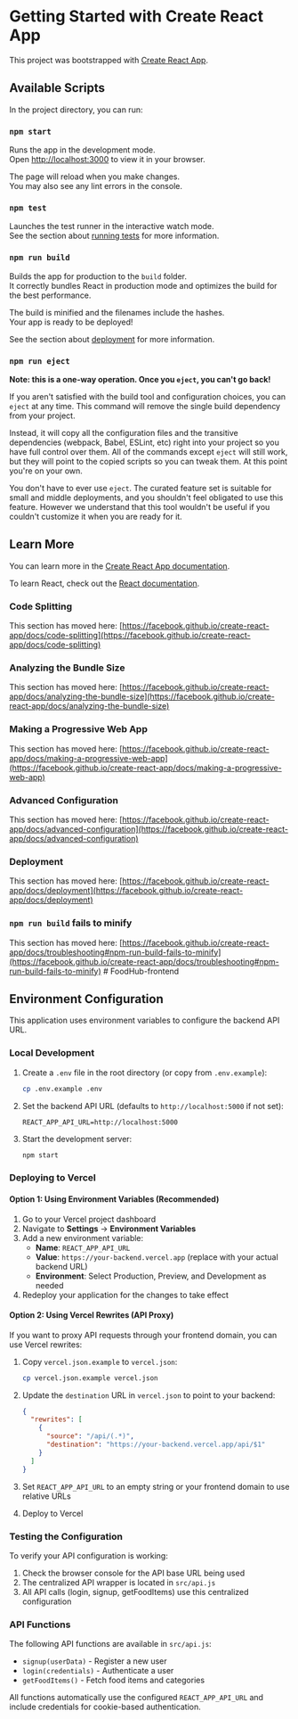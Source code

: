 # Getting Started with Create React App

This project was bootstrapped with [Create React App](https://github.com/facebook/create-react-app).

## Available Scripts

In the project directory, you can run:

### `npm start`

Runs the app in the development mode.\
Open [http://localhost:3000](http://localhost:3000) to view it in your browser.

The page will reload when you make changes.\
You may also see any lint errors in the console.

### `npm test`

Launches the test runner in the interactive watch mode.\
See the section about [running tests](https://facebook.github.io/create-react-app/docs/running-tests) for more information.

### `npm run build`

Builds the app for production to the `build` folder.\
It correctly bundles React in production mode and optimizes the build for the best performance.

The build is minified and the filenames include the hashes.\
Your app is ready to be deployed!

See the section about [deployment](https://facebook.github.io/create-react-app/docs/deployment) for more information.

### `npm run eject`

**Note: this is a one-way operation. Once you `eject`, you can't go back!**

If you aren't satisfied with the build tool and configuration choices, you can `eject` at any time. This command will remove the single build dependency from your project.

Instead, it will copy all the configuration files and the transitive dependencies (webpack, Babel, ESLint, etc) right into your project so you have full control over them. All of the commands except `eject` will still work, but they will point to the copied scripts so you can tweak them. At this point you're on your own.

You don't have to ever use `eject`. The curated feature set is suitable for small and middle deployments, and you shouldn't feel obligated to use this feature. However we understand that this tool wouldn't be useful if you couldn't customize it when you are ready for it.

## Learn More

You can learn more in the [Create React App documentation](https://facebook.github.io/create-react-app/docs/getting-started).

To learn React, check out the [React documentation](https://reactjs.org/).

### Code Splitting

This section has moved here: [https://facebook.github.io/create-react-app/docs/code-splitting](https://facebook.github.io/create-react-app/docs/code-splitting)

### Analyzing the Bundle Size

This section has moved here: [https://facebook.github.io/create-react-app/docs/analyzing-the-bundle-size](https://facebook.github.io/create-react-app/docs/analyzing-the-bundle-size)

### Making a Progressive Web App

This section has moved here: [https://facebook.github.io/create-react-app/docs/making-a-progressive-web-app](https://facebook.github.io/create-react-app/docs/making-a-progressive-web-app)

### Advanced Configuration

This section has moved here: [https://facebook.github.io/create-react-app/docs/advanced-configuration](https://facebook.github.io/create-react-app/docs/advanced-configuration)

### Deployment

This section has moved here: [https://facebook.github.io/create-react-app/docs/deployment](https://facebook.github.io/create-react-app/docs/deployment)

### `npm run build` fails to minify

This section has moved here: [https://facebook.github.io/create-react-app/docs/troubleshooting#npm-run-build-fails-to-minify](https://facebook.github.io/create-react-app/docs/troubleshooting#npm-run-build-fails-to-minify)
#   F o o d H u b - f r o n t e n d  
 
## Environment Configuration

This application uses environment variables to configure the backend API URL.

### Local Development

1. Create a `.env` file in the root directory (or copy from `.env.example`):
   ```bash
   cp .env.example .env
   ```

2. Set the backend API URL (defaults to `http://localhost:5000` if not set):
   ```
   REACT_APP_API_URL=http://localhost:5000
   ```

3. Start the development server:
   ```bash
   npm start
   ```

### Deploying to Vercel

#### Option 1: Using Environment Variables (Recommended)

1. Go to your Vercel project dashboard
2. Navigate to **Settings** → **Environment Variables**
3. Add a new environment variable:
   - **Name**: `REACT_APP_API_URL`
   - **Value**: `https://your-backend.vercel.app` (replace with your actual backend URL)
   - **Environment**: Select Production, Preview, and Development as needed
4. Redeploy your application for the changes to take effect

#### Option 2: Using Vercel Rewrites (API Proxy)

If you want to proxy API requests through your frontend domain, you can use Vercel rewrites:

1. Copy `vercel.json.example` to `vercel.json`:
   ```bash
   cp vercel.json.example vercel.json
   ```

2. Update the `destination` URL in `vercel.json` to point to your backend:
   ```json
   {
     "rewrites": [
       {
         "source": "/api/(.*)",
         "destination": "https://your-backend.vercel.app/api/$1"
       }
     ]
   }
   ```

3. Set `REACT_APP_API_URL` to an empty string or your frontend domain to use relative URLs

4. Deploy to Vercel

### Testing the Configuration

To verify your API configuration is working:

1. Check the browser console for the API base URL being used
2. The centralized API wrapper is located in `src/api.js`
3. All API calls (login, signup, getFoodItems) use this centralized configuration

### API Functions

The following API functions are available in `src/api.js`:

- `signup(userData)` - Register a new user
- `login(credentials)` - Authenticate a user
- `getFoodItems()` - Fetch food items and categories

All functions automatically use the configured `REACT_APP_API_URL` and include credentials for cookie-based authentication.
